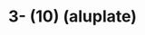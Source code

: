 ---
ee_id_thing: na
site: na
type: na
inv_num: 2022-041
add_credit:
url: 2022-041
title: 3- (10) (aluplate)
year: '2022'
display_year: '2022'
medium: Raw aluplate aluminium
dims: 200 x 100 cm
pitch: alu / track suits / majerus ;-)
ps:
live_url:
youtube:
related_code:
imgs:
subheading:
download:
commission:
related:
layout: things-i-made
---
